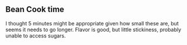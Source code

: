 ## Bean Cook time
I thought 5 minutes might be appropriate given how small these are, but seems it needs to go longer. Flavor is good, but little stickiness, probably unable to access sugars.
